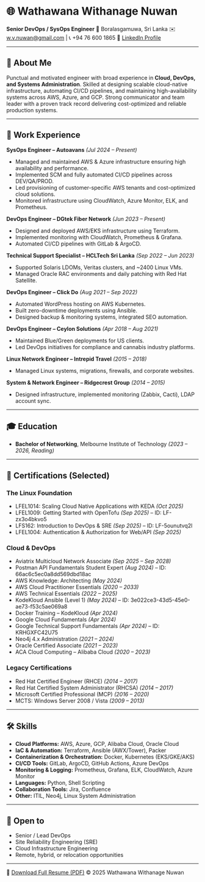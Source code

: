 # 🌐 Wathawana Withanage Nuwan

**Senior DevOps / SysOps Engineer**
📍 Boralasgamuwa, Sri Lanka
✉️ [w.v.nuwan@gmail.com](mailto:w.v.nuwan@gmail.com) | 📞 +94 76 600 1865
🔗 [LinkedIn Profile](https://www.linkedin.com/in/wathawana-withanage-nuwan/)

---

## 👤 About Me


Punctual and motivated engineer with broad experience in **Cloud, DevOps, and Systems Administration**. Skilled at designing scalable cloud-native infrastructure, automating CI/CD pipelines, and maintaining high-availability systems across AWS, Azure, and GCP. Strong communicator and team leader with a proven track record delivering cost-optimized and reliable production systems.

---

## 💼 Work Experience

**SysOps Engineer – Autoavans** *(Jul 2024 – Present)*

* Managed and maintained AWS & Azure infrastructure ensuring high availability and performance.
* Implemented SCM and fully automated CI/CD pipelines across DEV/QA/PROD.
* Led provisioning of customer-specific AWS tenants and cost-optimized cloud solutions.
* Monitored infrastructure using CloudWatch, Azure Monitor, ELK, and Prometheus.

**DevOps Engineer – DGtek Fiber Network** *(Jun 2023 – Present)*

* Designed and deployed AWS/EKS infrastructure using Terraform.
* Implemented monitoring with CloudWatch, Prometheus & Grafana.
* Automated CI/CD pipelines with GitLab & ArgoCD.

**Technical Support Specialist – HCLTech Sri Lanka** *(Sep 2022 – Jun 2023)*

* Supported Solaris LDOMs, Veritas clusters, and ~2400 Linux VMs.
* Managed Oracle RAC environments and daily patching with Red Hat Satellite.

**DevOps Engineer – Click Do** *(Aug 2021 – Sep 2022)*

* Automated WordPress hosting on AWS Kubernetes.
* Built zero-downtime deployments using Ansible.
* Designed backup & monitoring systems, integrated SEO automation.

**DevOps Engineer – Ceylon Solutions** *(Apr 2018 – Aug 2021)*

* Maintained Blue/Green deployments for US clients.
* Led DevOps initiatives for compliance and cannabis industry platforms.

**Linux Network Engineer – Intrepid Travel** *(2015 – 2018)*

* Managed Linux systems, migrations, firewalls, and corporate websites.

**System & Network Engineer – Ridgecrest Group** *(2014 – 2015)*

* Designed infrastructure, implemented monitoring (Zabbix, Cacti), LDAP account sync.

---

## 🎓 Education

* **Bachelor of Networking**, Melbourne Institute of Technology *(2023 – 2026, Reading)*

---

## 🏅 Certifications (Selected)

### The Linux Foundation

* LFEL1014: Scaling Cloud Native Applications with KEDA *(Oct 2025)*
* LFEL1009: Getting Started with OpenTofu *(Sep 2025)* – ID: LF-zx3o4bkvo5
* LFS162: Introduction to DevOps & SRE *(Sep 2025)* – ID: LF-5ounutvq2l
* LFEL1004: Authentication & Authorization for Web/API *(Sep 2025)*

### Cloud & DevOps

* Aviatrix Multicloud Network Associate *(Sep 2025 – Sep 2028)*
* Postman API Fundamentals Student Expert *(Aug 2024)* – ID: 66ac6c5ec0a8dd569dbd18ac
* AWS Knowledge: Architecting *(May 2024)*
* AWS Cloud Practitioner Essentials *(2020 – 2033)*
* AWS Technical Essentials *(2022 – 2025)*
* KodeKloud Ansible (Level 1) *(May 2024)* – ID: 3e022ce3-43d5-45e0-ae73-f53c5ae069a8
* Docker Training – KodeKloud *(Apr 2024)*
* Google Cloud Fundamentals *(Apr 2024)*
* Google Technical Support Fundamentals *(Apr 2024)* – ID: KRHGXFC42U75
* Neo4j 4.x Administration *(2021 – 2024)*
* Oracle Certified Associate *(2021 – 2023)*
* ACA Cloud Computing – Alibaba Cloud *(2020 – 2023)*

### Legacy Certifications

* Red Hat Certified Engineer (RHCE) *(2014 – 2017)*
* Red Hat Certified System Administrator (RHCSA) *(2014 – 2017)*
* Microsoft Certified Professional (MCP) *(2016 – 2020)*
* MCTS: Windows Server 2008 / Vista *(2009 – 2013)*

---

## 🛠 Skills

* **Cloud Platforms:** AWS, Azure, GCP, Alibaba Cloud, Oracle Cloud
* **IaC & Automation:** Terraform, Ansible (AWX/Tower), Packer
* **Containerization & Orchestration:** Docker, Kubernetes (EKS/GKE/AKS)
* **CI/CD Tools:** GitLab, ArgoCD, GitHub Actions, Azure DevOps
* **Monitoring & Logging:** Prometheus, Grafana, ELK, CloudWatch, Azure Monitor
* **Languages:** Python, Shell Scripting
* **Collaboration Tools:** Jira, Confluence
* **Other:** ITIL, Neo4j, Linux System Administration

---

## 🤝 Open to

* Senior / Lead DevOps
* Site Reliability Engineering (SRE)
* Cloud Infrastructure Engineering
* Remote, hybrid, or relocation opportunities

---

📄 [Download Full Resume (PDF)](/mnt/data/NUWAN%20-2025.pdf)
© 2025 Wathawana Withanage Nuwan
